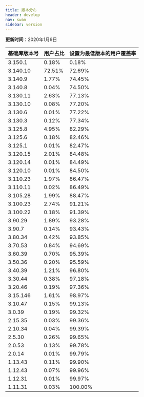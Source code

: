 ```yaml
---
title: 版本分布
header: develop
nav: swan
sidebar: version
---
```

**更新时间**：2020年1月9日


 
|基础库版本号|用户占比|设置为最低版本的用户覆盖率|
|---|---|---|
|3.150.1|0.18%|0.18%|
|3.140.10|72.51%|72.69%|
|3.140.9|1.77%|74.45%|
|3.140.8|0.04%|74.50%|
|3.130.11|2.63%|77.13%|
|3.130.10|0.08%|77.20%|
|3.130.6|0.01%|77.22%|
|3.130.3|0.12%|77.34%|
|3.125.8|4.95%|82.29%|
|3.125.6|0.18%|82.46%|
|3.125.1|0.01%|82.47%|
|3.120.15|2.01%|84.48%|
|3.120.14|0.01%|84.49%|
|3.120.10|0.01%|84.50%|
|3.110.23|1.97%|86.47%|
|3.110.11|0.02%|86.49%|
|3.105.28|1.99%|88.47%|
|3.100.23|2.74%|91.21%|
|3.100.22|0.18%|91.39%|
|3.90.29|1.89%|93.28%|
|3.90.7|0.14%|93.43%|
|3.80.34|0.42%|93.85%|
|3.70.53|0.84%|94.69%|
|3.60.39|0.70%|95.39%|
|3.50.36|0.20%|95.59%|
|3.40.39|1.21%|96.80%|
|3.30.44|0.38%|97.18%|
|3.20.46|0.19%|97.36%|
|3.15.146|1.61%|98.97%|
|3.10.47|0.15%|99.13%|
|3.0.39|0.19%|99.32%|
|2.15.35|0.03%|99.36%|
|2.10.34|0.04%|99.39%|
|2.5.30|0.26%|99.65%|
|2.0.53|0.13%|99.78%|
|2.0.14|0.01%|99.79%|
|1.13.43|0.11%|99.90%|
|1.12.43|0.07%|99.96%|
|1.12.31|0.01%|99.97%|
|1.11.31|0.03%|100.00%|